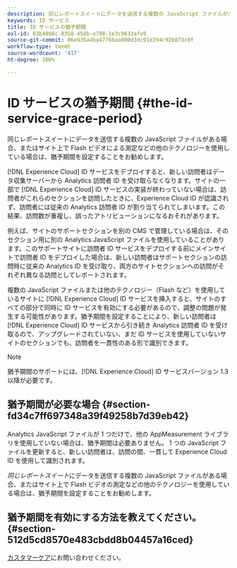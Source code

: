 ```yaml
---
description: 同じレポートスイートにデータを送信する複数の JavaScript ファイルがある場合、またはサイト上で Flash ビデオによる測定などの他のテクノロジーを使用している場合は、猶予期間を設定することをお勧めします。
keywords: ID サービス
title: ID サービスの猶予期間
exl-id: 83b4898c-8358-458b-a798-1e3c9633afe9
source-git-commit: 06e935a4ba4776baa900d3dc91e294c92b873c0f
workflow-type: tm+mt
source-wordcount: '417'
ht-degree: 100%

---
```


# ID サービスの猶予期間 {#the-id-service-grace-period}

同じレポートスイートにデータを送信する複数の JavaScript ファイルがある場合、またはサイト上で Flash ビデオによる測定などの他のテクノロジーを使用している場合は、猶予期間を設定することをお勧めします。

[!DNL Experience Cloud] ID サービスをデプロイすると、新しい訪問者はデータ収集サーバーから Analytics 訪問者 ID を受け取らなくなります。サイトの一部で [!DNL Experience Cloud] ID サービスの実装が終わっていない場合は、訪問者がこれらのセクションを訪問したときに、Experience Cloud ID が認識されず、訪問者には従来の Analytics 訪問者 ID が割り当てられてしまいます。この結果、訪問数が重複し、誤ったアトリビューションになるおそれがあります。

例えば、サイトのサポートセクションを別の CMS で管理している場合は、そのセクション用に別の Analytics JavaScript ファイルを使用していることがあります。このサポートサイトに訪問者 ID サービスをデプロイする前にメインサイトで訪問者 ID をデプロイした場合は、新しい訪問者はサポートセクションの訪問時に従来の Analytics ID を受け取り、両方のサイトセクションへの訪問がそれぞれ異なる訪問としてレポートされます。

複数の JavaScript ファイルまたは他のテクノロジー（Flash など）を使用しているサイトに [!DNL Experience Cloud] ID サービスを挿入すると、サイトのすべての部分で同時に ID サービスを有効にする必要があるので、調整の問題が発生する可能性があります。猶予期間を設定することにより、新しい訪問者は [!DNL Experience Cloud] ID サービスから引き続き Analytics 訪問者 ID を受け取るので、アップグレードされていない、まだ ID サービスを使用していないサイトのセクションでも、訪問者を一貫性のある形で識別できます。

>[!NOTE]
>
>猶予期間のサポートには、[!DNL Experience Cloud] ID サービスバージョン 1.3 以降が必要です。

## 猶予期間が必要な場合  {#section-fd34c7ff697348a39f49258b7d39eb42}

Analytics JavaScript ファイルが 1 つだけで、他の AppMeasurement ライブラリを使用していない場合は、猶予期間は必要ありません。 1 つの JavaScript ファイルを更新すると、新しい訪問者は、訪問の間、一貫して Experience Cloud ID を使用して識別されます。

*同じレポートスイート*&#x200B;にデータを送信する複数の JavaScript ファイルがある場合、またはサイト上で Flash ビデオの測定などの他のテクノロジーを使用している場合は、猶予期間を設定することをお勧めします。

## 猶予期間を有効にする方法を教えてください。 {#section-512d5cd8570e483cbdd8b04457a16ced}

[カスタマーケア](https://helpx.adobe.com/jp/marketing-cloud/contact-support.html)にお問い合わせください。
